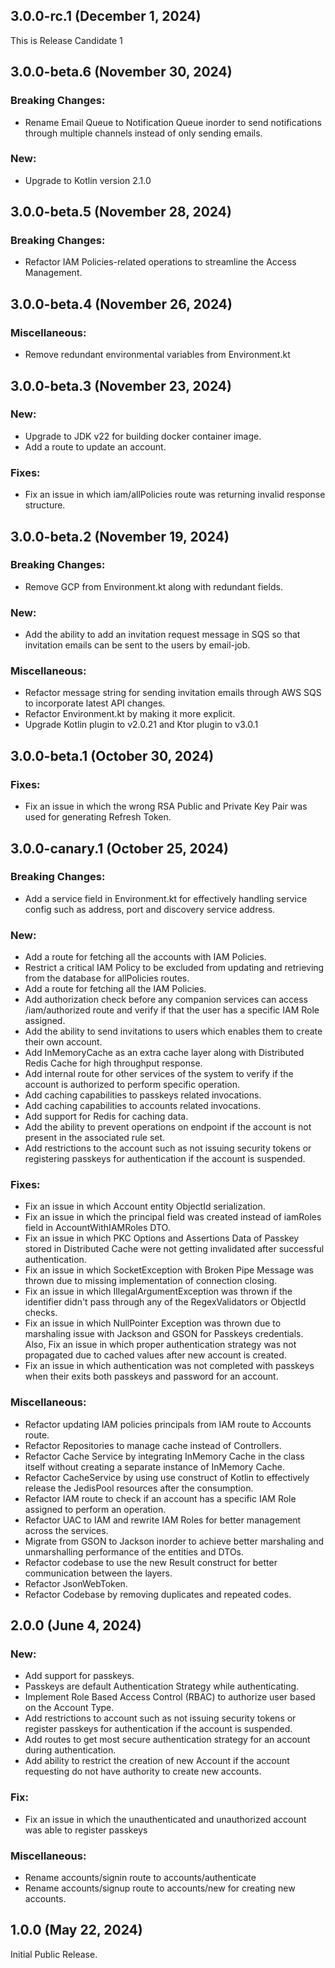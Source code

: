 ## 3.0.0-rc.1 (December 1, 2024)

This is Release Candidate 1

## 3.0.0-beta.6 (November 30, 2024)

### Breaking Changes:

- Rename Email Queue to Notification Queue inorder to send notifications through multiple channels instead of only
  sending emails.

### New:

- Upgrade to Kotlin version 2.1.0

## 3.0.0-beta.5 (November 28, 2024)

### Breaking Changes:

- Refactor IAM Policies-related operations to streamline the Access Management.

## 3.0.0-beta.4 (November 26, 2024)

### Miscellaneous:

- Remove redundant environmental variables from Environment.kt

## 3.0.0-beta.3 (November 23, 2024)

### New:

- Upgrade to JDK v22 for building docker container image.
- Add a route to update an account.

### Fixes:

- Fix an issue in which iam/allPolicies route was returning invalid response structure.

## 3.0.0-beta.2 (November 19, 2024)

### Breaking Changes:

- Remove GCP from Environment.kt along with redundant fields.

### New:

- Add the ability to add an invitation request message in SQS so that invitation emails can be sent to the users by
  email-job.

### Miscellaneous:

- Refactor message string for sending invitation emails through AWS SQS to incorporate latest API changes.
- Refactor Environment.kt by making it more explicit.
- Upgrade Kotlin plugin to v2.0.21 and Ktor plugin to v3.0.1

## 3.0.0-beta.1 (October 30, 2024)

### Fixes:

- Fix an issue in which the wrong RSA Public and Private Key Pair was used for generating Refresh Token.

## 3.0.0-canary.1 (October 25, 2024)

### Breaking Changes:

- Add a service field in Environment.kt for effectively handling service config such as address, port and discovery
  service address.

### New:

- Add a route for fetching all the accounts with IAM Policies.
- Restrict a critical IAM Policy to be excluded from updating and retrieving from the database for allPolicies routes.
- Add a route for fetching all the IAM Policies.
- Add authorization check before any companion services can access /iam/authorized route and verify if that the user has
  a specific IAM Role assigned.
- Add the ability to send invitations to users which enables them to create their own account.
- Add InMemoryCache as an extra cache layer along with Distributed Redis Cache for high throughput response.
- Add internal route for other services of the system to verify if the account is authorized to perform specific
  operation.
- Add caching capabilities to passkeys related invocations.
- Add caching capabilities to accounts related invocations.
- Add support for Redis for caching data.
- Add the ability to prevent operations on endpoint if the account is not present in the associated rule set.
- Add restrictions to the account such as not issuing security tokens or registering passkeys for authentication if the
  account is suspended.

### Fixes:

- Fix an issue in which Account entity ObjectId serialization.
- Fix an issue in which the principal field was created instead of iamRoles field in AccountWithIAMRoles DTO.
- Fix an issue in which PKC Options and Assertions Data of Passkey stored in Distributed Cache were not getting
  invalidated after successful authentication.
- Fix an issue in which SocketException with Broken Pipe Message was thrown due to missing implementation of connection
  closing.
- Fix an issue in which IllegalArgumentException was thrown if the identifier didn't pass through any of the
  RegexValidators or ObjectId checks.
- Fix an issue in which NullPointer Exception was thrown due to marshaling issue with Jackson and GSON for Passkeys
  credentials. Also, Fix an issue in which proper authentication strategy was not propagated due to cached values after
  new account is created.
- Fix an issue in which authentication was not completed with passkeys when their exits both passkeys and password for
  an account.

### Miscellaneous:

- Refactor updating IAM policies principals from IAM route to Accounts route.
- Refactor Repositories to manage cache instead of Controllers.
- Refactor Cache Service by integrating InMemory Cache in the class itself without creating a separate instance of
  InMemory Cache.
- Refactor CacheService by using use construct of Kotlin to effectively release the JedisPool resources after the
  consumption.
- Refactor IAM route to check if an account has a specific IAM Role assigned to perform an operation.
- Refactor UAC to IAM and rewrite IAM Roles for better management across the services.
- Migrate from GSON to Jackson inorder to achieve better marshaling and unmarshalling performance of the entities and
  DTOs.
- Refactor codebase to use the new Result construct for better communication between the layers.
- Refactor JsonWebToken.
- Refactor Codebase by removing duplicates and repeated codes.

## 2.0.0 (June 4, 2024)

### New:

- Add support for passkeys.
- Passkeys are default Authentication Strategy while authenticating.
- Implement Role Based Access Control (RBAC) to authorize user based on the Account Type.
- Add restrictions to account such as not issuing security tokens or register passkeys for authentication if the account
  is suspended.
- Add routes to get most secure authentication strategy for an account during authentication.
- Add ability to restrict the creation of new Account if the account requesting do not have authority to create new
  accounts.

### Fix:

- Fix an issue in which the unauthenticated and unauthorized account was able to register passkeys

### Miscellaneous:

- Rename accounts/signin route to accounts/authenticate
- Rename accounts/signup route to accounts/new for creating new accounts.

## 1.0.0 (May 22, 2024)

Initial Public Release.